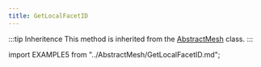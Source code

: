 ```yaml
---
title: GetLocalFacetID
---
```


:::tip Inheritence
This method is inherited from the [AbstractMesh](../AbstractMesh/AbstractMesh_.md) class.
:::

import EXAMPLE5 from "../AbstractMesh/GetLocalFacetID.md";

<EXAMPLE5 />
